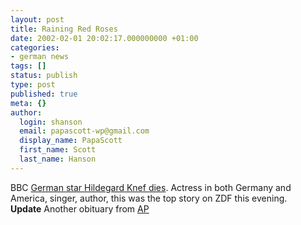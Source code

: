 ```yaml
---
layout: post
title: Raining Red Roses
date: 2002-02-01 20:02:17.000000000 +01:00
categories:
- german news
tags: []
status: publish
type: post
published: true
meta: {}
author:
  login: shanson
  email: papascott-wp@gmail.com
  display_name: PapaScott
  first_name: Scott
  last_name: Hanson
---
```

<p>BBC <a href="http://news.bbc.co.uk/hi/english/entertainment/film/newsid_1796000/1796348.stm">German star Hildegard Knef dies</a>. Actress in both Germany and America, singer, author, this was the top story on ZDF this evening.<br />
<b>Update</b> Another obituary from <a href="http://dailynews.yahoo.com/h/ap/20020201/en/obit_knef_3.html">AP</a></p>
